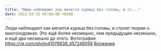 ```yaml
---
title: "Люди наблюдают как мечется курица без головы, и ст..."
date: 2022-03-31 00:04:00 +0300
---
```


Люди наблюдают как мечется курица без головы, и строят теории о многоходовках. Это ещё более несмешно, чем предыдущее несмешно, и ещё два несмешно до этого.
Фотография
<a class="vk-attach" href="https://vk.com/photo41076938_457248058">https://vk.com/photo41076938_457248058</a>
<a class="vk-attach" href="https://vk.com/photo41076938_457248058">Вложение</a>
